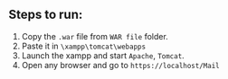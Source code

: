 ## Steps to run:    

1. Copy the `.war` file from `WAR file` folder.  
2. Paste it in `\xampp\tomcat\webapps`  
3. Launch the xampp and start `Apache`, `Tomcat`.  
4. Open any browser and go to `https://localhost/Mail`
